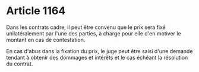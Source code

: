 # Article 1164

<p>Dans les contrats cadre, il peut être convenu que le prix sera fixé unilatéralement par l'une des parties, à charge pour elle d'en motiver le montant en cas de contestation. </p><p> En cas d'abus dans la fixation du prix, le juge peut être saisi d'une demande tendant à obtenir des dommages et intérêts et le cas échéant la résolution du contrat. </p>